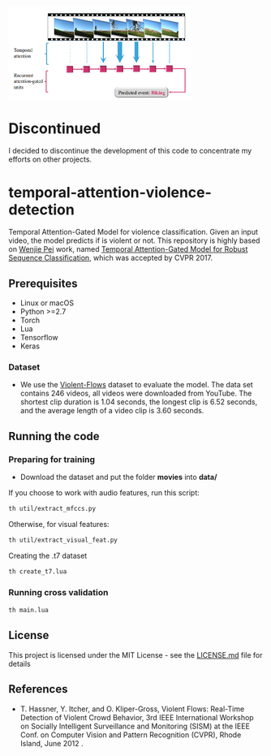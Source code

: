 


<img src='imgs/attention.png' align="center" width=360>

<br>

# Discontinued
I decided to discontinue the development of this code to concentrate my efforts on other projects.


# temporal-attention-violence-detection
Temporal Attention-Gated Model for violence classification. Given an input video, the model predicts if is violent or not. This repository is highly based on [Wenjie Pei](https://wenjiepei.github.io/) work, named [Temporal Attention-Gated Model for Robust Sequence Classification](https://github.com/wenjiepei/TAGM), which was accepted by CVPR 2017.



## Prerequisites
- Linux or macOS
- Python >=2.7
- Torch
- Lua
- Tensorflow
- Keras


### Dataset
- We use the [Violent-Flows](https://www.openu.ac.il/home/hassner/data/violentflows/) dataset to evaluate the model. The data set contains 246 videos, all videos were downloaded from YouTube. The shortest clip duration is 1.04 seconds, the longest clip is 6.52 seconds, and the average length of a video clip is 3.60 seconds.


## Running the code

### Preparing for training

- Download the dataset and put the folder **movies** into **data/**

If you choose to work with audio features, run this script:

```sh
th util/extract_mfccs.py
```

Otherwise, for visual features:

```sh
th util/extract_visual_feat.py
```

Creating the .t7 dataset
```sh
th create_t7.lua
```

### Running cross validation

```sh
th main.lua
```



## License

This project is licensed under the MIT License - see the [LICENSE.md](LICENSE.md) file for details

## References

* T. Hassner, Y. Itcher, and O. Kliper-Gross, Violent Flows: Real-Time Detection of Violent Crowd Behavior, 3rd IEEE International Workshop on Socially Intelligent Surveillance and Monitoring (SISM) at the IEEE Conf. on Computer Vision and Pattern Recognition (CVPR), Rhode Island, June 2012 .
